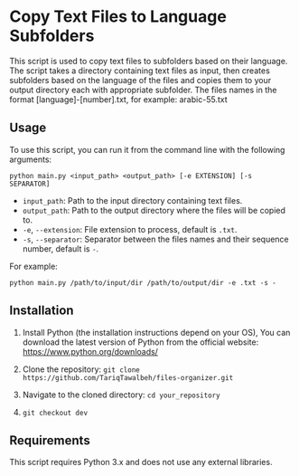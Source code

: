 # Copy Text Files to Language Subfolders

This script is used to copy text files to subfolders based on their language. The script takes a directory containing text files as input, then creates subfolders based on the language of the files and copies them to your output directory each with appropriate subfolder.
The files names in the format [language]-[number].txt, for example: arabic-55.txt

## Usage

To use this script, you can run it from the command line with the following arguments:

`python main.py <input_path> <output_path> [-e EXTENSION] [-s SEPARATOR]`


- `input_path`: Path to the input directory containing text files.
- `output_path`: Path to the output directory where the files will be copied to.
- `-e`, `--extension`: File extension to process, default is `.txt`.
- `-s`, `--separator`: Separator between the files names and their sequence number, default is `-`.

For example:

`python main.py /path/to/input/dir /path/to/output/dir -e .txt -s -`


## Installation

1. Install Python (the installation instructions depend on your OS), You can download the latest version of Python from the official website: https://www.python.org/downloads/
2. Clone the repository: `git clone https://github.com/TariqTawalbeh/files-organizer.git`



3. Navigate to the cloned directory: `cd your_repository`



4. `git checkout dev`

## Requirements
This script requires Python 3.x and does not use any external libraries.